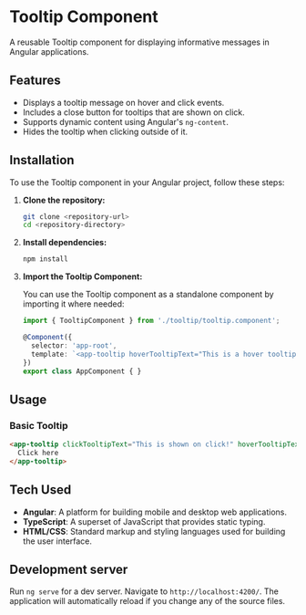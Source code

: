 # Tooltip Component

A reusable Tooltip component for displaying informative messages in Angular applications.

## Features

- Displays a tooltip message on hover and click events.
- Includes a close button for tooltips that are shown on click.
- Supports dynamic content using Angular's `ng-content`.
- Hides the tooltip when clicking outside of it.

## Installation

To use the Tooltip component in your Angular project, follow these steps:

1. **Clone the repository:**

   ```bash
   git clone <repository-url>
   cd <repository-directory>
   ```

2. **Install dependencies:**

   ```bash
   npm install
   ```

3. **Import the Tooltip Component:**

   You can use the Tooltip component as a standalone component by importing it where needed:

   ```typescript
   import { TooltipComponent } from './tooltip/tooltip.component';

   @Component({
     selector: 'app-root',
     template: `<app-tooltip hoverTooltipText="This is a hover tooltip!" clickTooltipText="Click me!">Hover or Click Here</app-tooltip>`
   })
   export class AppComponent { }
   ```

## Usage

### Basic Tooltip

```html
<app-tooltip clickTooltipText="This is shown on click!" hoverTooltipText="Hover info!">
  Click here
</app-tooltip>
```

## Tech Used

- **Angular**: A platform for building mobile and desktop web applications.
- **TypeScript**: A superset of JavaScript that provides static typing.
- **HTML/CSS**: Standard markup and styling languages used for building the user interface.


## Development server

Run `ng serve` for a dev server. Navigate to `http://localhost:4200/`. The application will automatically reload if you change any of the source files.


